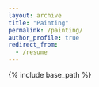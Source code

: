 ```yaml
---
layout: archive
title: "Painting"
permalink: /painting/
author_profile: true
redirect_from:
  - /resume
---
```


{% include base_path %}
